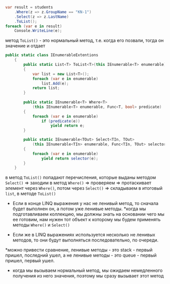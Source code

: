 
```c#
var result = students
    .Where(z => z.GroupName == "KN-1")
    .Select(z => z.LastName)
    .ToList();
foreach (var e in result)
    Console.WriteLine(e);
```
метод `ToList()` - это нормальный метод, т.е. когда его позвали, тогда он значение и отдает 
```c#
public static class IEnumerableExtentions
    {
        public static List<T> ToList<T>(this IEnumerable<T> enumerable)
        {
            var list = new List<T>();
            foreach (var e in enumerable)
                list.Add(e);
            return list;
        }
        
        public static IEnumerable<T> Where<T>
	        (this IEnumerable<T> enumerable, Func<T, bool> predicate)
        {
            foreach (var e in enumerable)
                if (predicate(e))
                    yield return e;
        }

        public static IEnumerable<TOut> Select<TIn, TOut>
            (this IEnumerable<TIn> enumerable, Func<TIn, TOut> selector)
        {
            foreach (var e in enumerable)
                yield return selector(e);
        }
    }
```

в метод `ToList()` попадают перечисления, которые выданы методом `Select()` => заходим в метод `Where()` => проверяем => протаскивает элемент через `Where()`, потом через `Select()` => складываем в итоговый `list`, в методе `ToList()` 

- Если в конце LINQ выражения у нас не ленивый метод, то сначала будет выполнен он, а потом уже ленивые методы. 
*когда мы подготавливаем коллекцию, мы должны знать на основании чего мы ее готовим, нам нужен тот объект к которому мы будем применять методы `Where()` и `Select()` 

- Если же в LINQ выражениях используется несколько не ленивых методов, то они будут выполняться последовательно, по очереди.

*можно привести сравнение, ленивые методы - это stack - первый пришел, последний ушел, а не ленивые методы - это queue - первый пришел, первый ушел. 

- когда мы вызываем нормальный метод, мы ожидаем немедленного получения из него значения, поэтому мы сразу вызывает этот метод